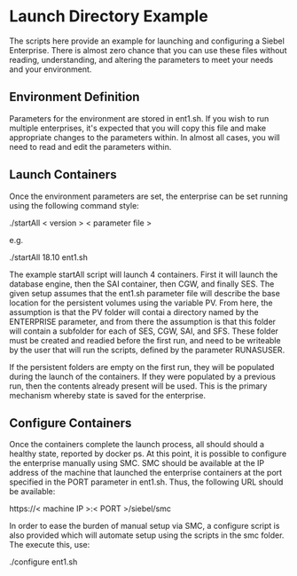 # Launch Directory Example

The scripts here provide an example for launching and configuring a Siebel Enterprise. There is almost zero chance that you can use these files without reading, understanding, and altering the parameters to meet your needs and your environment.

## Environment Definition

Parameters for the environment are stored in ent1.sh. If you wish to run multiple enterprises, it's expected that you will copy this file and make appropriate changes to the parameters within. In almost all cases, you will need to read and edit the parameters within.

## Launch Containers

Once the environment parameters are set, the enterprise can be set running using the following command style:

./startAll < version > < parameter file >

e.g.

./startAll 18.10 ent1.sh

The example startAll script will launch 4 containers. First it will launch the database engine, then the SAI container, then CGW, and finally SES. The given setup assumes that the ent1.sh parameter file will describe the base location for the persistent volumes using the variable PV. From here, the assumption is that the PV folder will contai a directory named by the ENTERPRISE parameter, and from there the assumption is that this folder will contain a subfolder for each of SES, CGW, SAI, and SFS. These folder must be created and readied before the first run, and need to be writeable by the user that will run the scripts, defined by the parameter RUNASUSER.

If the persistent folders are empty on the first run, they will be populated during the launch of the containers. If they were populated by a previous run, then the contents already present will be used. This is the primary mechanism whereby state is saved for the enterprise. 

## Configure Containers

Once the containers complete the launch process, all should should a healthy state, reported by docker ps. At this point, it is possible to configure the enterprise manually using SMC. SMC should be available at the IP address of the machine that launched the enterprise containers at the port specified in the PORT parameter in ent1.sh. Thus, the following URL should be available:

https://< machine IP >:< PORT >/siebel/smc

In order to ease the burden of manual setup via SMC, a configure script is also provided which will automate setup using the scripts in the smc folder. The execute this, use:

./configure ent1.sh